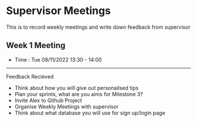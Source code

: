# Supervisor Meetings
This is to record weekly meetings and write down feedback from supervisor

## Week 1 Meeting
* Time : Tue 08/11/2022 13:30 - 14:00
----------------------------------------------------------------
Feedback Recieved 
* Think about how you will give out personailsed tips
* Plan your sprints, what are you aims for Milestone 3?
* Invite Alex to Github Project
* Organise Weekly Meetings with supervisor
* Think about what database you will use for sign up/login page
